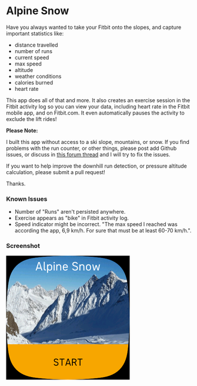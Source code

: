 # Alpine Snow

Have you always wanted to take your Fitbit onto the slopes, and capture
important statistics like:

- distance travelled
- number of runs
- current speed
- max speed
- altitude
- weather conditions
- calories burned
- heart rate

This app does all of that and more. It also creates an exercise session in the
Fitbit activity log so you can view your data, including heart rate in the
Fitbit mobile app, and on Fitbit.com. It even automatically pauses the activity
to exclude the lift rides!

**Please Note:**

I built this app without access to a ski slope, mountains, or snow. If you find
problems with the run counter, or other things, please post add Github issues,
or discuss in [this forum
thread](https://community.fitbit.com/t5/Fitbit-App-Gallery/Alpine-Snow-Support/m-p/3122541)
and I will try to fix the issues.

If you want to help improve the downhill run detection, or pressure altitude
calculation, please submit a pull request!

Thanks.

### Known Issues

- Number of "Runs" aren't persisted anywhere.
- Exercise appears as "bike" in Fitbit activity log.
- Speed indicator might be incorrect. "The max speed I reached was according the
  app, 6,9 km/h. For sure that must be at least 60-70 km/h.".

### Screenshot

![screenshot](screenshots/01.png)
